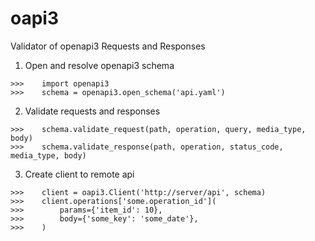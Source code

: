 # oapi3
Validator of openapi3 Requests and Responses

1. Open and resolve openapi3 schema

```
>>>    import openapi3
>>>    schema = openapi3.open_schema('api.yaml')
```

2. Validate requests and responses


```
>>>    schema.validate_request(path, operation, query, media_type, body)
>>>    schema.validate_response(path, operation, status_code, media_type, body)
```

3. Create client to remote api

```
>>>    client = oapi3.Client('http://server/api', schema)
>>>    client.operations['some.operation_id'](
>>>        params={'item_id': 10},
>>>        body={'some_key': 'some_date'},
>>>    )
```
